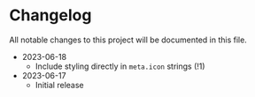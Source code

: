 # Changelog

All notable changes to this project will be documented in this file.

- 2023-06-18
    - Include styling directly in `meta.icon` strings (!1)
- 2023-06-17
    - Initial release

